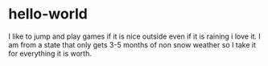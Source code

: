 # hello-world
I like to jump and play games if it is nice outside even if it is raining i love it. I am from a state that only gets 3-5 months of non snow weather so I take it for everything it is worth.
